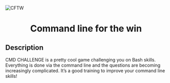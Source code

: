 ![CFTW](https://s3.amazonaws.com/intranet-projects-files/holbertonschool-sysadmin_devops/324/06AChAO.png)
<h1 align="center">Command line for the win</h1>

## Description

CMD CHALLENGE is a pretty cool game challenging you on Bash skills. Everything is done via the command line and the questions are becoming increasingly complicated. It’s a good training to improve your command line skills!
